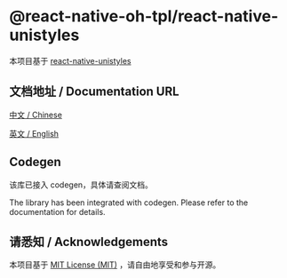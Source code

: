 # @react-native-oh-tpl/react-native-unistyles

本项目基于 [react-native-unistyles](https://github.com/hectahertz/react-native-typography)

## 文档地址 / Documentation URL 

[中文 / Chinese](https://gitee.com/react-native-oh-library/usage-docs/blob/master/zh-cn/react-native-typography.md)

[英文 / English](https://gitee.com/react-native-oh-library/usage-docs/blob/master/zh-en/react-native-typography.md)

## Codegen

该库已接入 codegen，具体请查阅文档。

The library has been integrated with codegen. Please refer to the documentation for details.

## 请悉知 / Acknowledgements

本项目基于 [MIT License (MIT)](https://github.com/hectahertz/react-native-typography/blob/main/LICENSE) ，请自由地享受和参与开源。